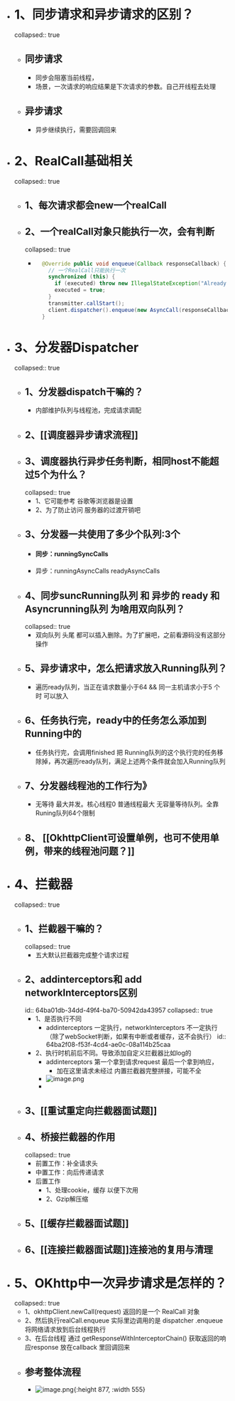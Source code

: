 - # 1、同步请求和异步请求的区别？
  collapsed:: true
	- ## 同步请求
		- 同步会阻塞当前线程，
		- 场景，一次请求的响应结果是下次请求的参数。自己开线程去处理
	- ## 异步请求
		- 异步继续执行，需要回调回来
- # 2、RealCall基础相关
  collapsed:: true
	- ## 1、每次请求都会new一个realCall
	- ## 2、一个realCall对象只能执行一次，会有判断
	  collapsed:: true
		- ```java
		    @Override public void enqueue(Callback responseCallback) {
		      // 一个RealCall只能执行一次
		      synchronized (this) {
		        if (executed) throw new IllegalStateException("Already Executed");
		        executed = true;
		      }
		      transmitter.callStart();
		      client.dispatcher().enqueue(new AsyncCall(responseCallback));
		    }
		  ```
- # 3、分发器Dispatcher
  collapsed:: true
	- ## 1、分发器dispatch干嘛的？
		- 内部维护队列与线程池，完成请求调配
	- ## 2、[[调度器异步请求流程]]
	- ## 3、调度器执行异步任务判断，相同host不能超过5个为什么？
	  collapsed:: true
		- 1、它可能参考 谷歌等浏览器是设置
		- 2、为了防止访问 服务器的过渡开销吧
	- ## 3、分发器一共使用了多少个队列:3个
		- ####  同步：runningSyncCalls
		- 异步：runningAsyncCalls   readyAsyncCalls
	- ## 4、同步suncRunning队列 和 异步的 ready 和 Asyncrunning队列 为啥用双向队列？
	  collapsed:: true
		- 双向队列  头尾 都可以插入删除。为了扩展吧，之前看源码没有这部分操作
	- ## 5、异步请求中，怎么把请求放入Running队列？
		- 遍历ready队列，当正在请求数量小于64 && 同一主机请求小于5 个 时 可以放入
	- ## 6、任务执行完，ready中的任务怎么添加到Running中的
		- 任务执行完，会调用finished 把 Running队列的这个执行完的任务移除掉，再次遍历ready队列，满足上述两个条件就会加入Running队列
	- ## 7、分发器线程池的工作行为》
		- 无等待 最大并发。核心线程0 普通线程最大 无容量等待队列。全靠Runing队列64个限制
	- ## 8、 [[OkhttpClient可设置单例，也可不使用单例，带来的线程池问题？]]
- # 4、拦截器
  collapsed:: true
	- ## 1、拦截器干嘛的？
	  collapsed:: true
		- 五大默认拦截器完成整个请求过程
	- ## 2、addinterceptors和 add networkInterceptors区别
	  id:: 64ba01db-34dd-49f4-ba70-50942da43957
	  collapsed:: true
		- 1、是否执行不同
			- addinterceptors 一定执行，networkInterceptors 不一定执行（除了webSocket判断，如果有中断或者缓存，这不会执行）
			  id:: 64ba2f08-f53f-4cd4-ae0c-08a114b25caa
		- 2、执行时机前后不同。导致添加自定义拦截器比如log的
			- addinterceptors 第一个拿到请求request 最后一个拿到响应，
				- 加在这里请求未经过  内置拦截器完整拼接，可能不全
			- ![image.png](../assets/image_1689923637196_0.png)
			-
	- ## 3、[[重试重定向拦截器面试题]]
	- ## 4、桥接拦截器的作用
	  collapsed:: true
		- 前置工作：补全请求头
		- 中置工作：向后传递请求
		- 后置工作
			- 1、处理cookie，缓存 以便下次用
			- 2、Gzip解压缩
	- ## 5、[[缓存拦截器面试题]]
	- ## 6、[[连接拦截器面试题]]连接池的复用与清理
- # 5、OKhttp中一次异步请求是怎样的？
  collapsed:: true
	- 1、okhttpClient.newCall(request)  返回的是一个 RealCall 对象
	- 2、然后执行realCall.enqueue  实际里边调用的是  dispatcher .enqueue  将网络请求放到后台线程执行
	- 3、在后台线程  通过  getResponseWithInterceptorChain()  获取返回的响应response 放在callback 里回调回来
	- ## 参考整体流程
		- ![image.png](../assets/image_1689851761928_0.png){:height 877, :width 555}